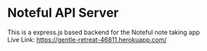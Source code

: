# Noteful API Server  
This is a express.js based backend for the Noteful note taking app  
Live Link: https://gentle-retreat-46811.herokuapp.com/
